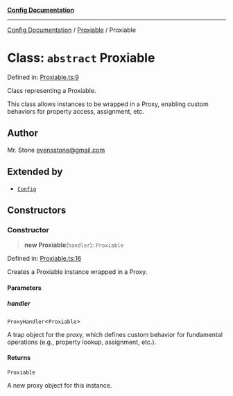 [**Config Documentation**](../../README.md)

***

[Config Documentation](../../README.md) / [Proxiable](../README.md) / Proxiable

# Class: `abstract` Proxiable

Defined in: [Proxiable.ts:9](https://github.com/stonemjs/config/blob/ade524096d0b7ceacdb60a4149ff30c957103be1/src/Proxiable.ts#L9)

Class representing a Proxiable.

This class allows instances to be wrapped in a Proxy, enabling custom behaviors for property access, assignment, etc.

## Author

Mr. Stone <evensstone@gmail.com>

## Extended by

- [`Config`](../../Config/classes/Config.md)

## Constructors

### Constructor

> **new Proxiable**(`handler`): `Proxiable`

Defined in: [Proxiable.ts:16](https://github.com/stonemjs/config/blob/ade524096d0b7ceacdb60a4149ff30c957103be1/src/Proxiable.ts#L16)

Creates a Proxiable instance wrapped in a Proxy.

#### Parameters

##### handler

`ProxyHandler`\<`Proxiable`\>

A trap object for the proxy, which defines custom behavior for fundamental operations (e.g., property lookup, assignment, etc.).

#### Returns

`Proxiable`

A new proxy object for this instance.
